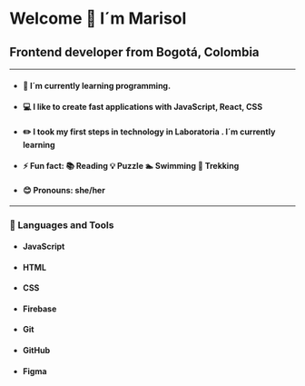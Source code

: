  #  Welcome  :wave: I´m Marisol 

 ## Frontend developer from Bogotá, Colombia 

***

* #### :muscle: I´m currently learning programming.

* ####  :computer: I like to create fast applications with **JavaScript**, **React**, **CSS**

* #### :pencil2: I took my first steps in technology in **Laboratoria** . I´m currently learning

* #### :zap: Fun fact: :books:  Reading  :bulb: Puzzle  :swimmer:  Swimming  	:deciduous_tree:  Trekking

* #### :blush: Pronouns: she/her

***

### 	:hammer: Languages and Tools

* #### JavaScript
* #### HTML 
* #### CSS 
* #### Firebase 
* #### Git 
* #### GitHub
* #### Figma 

